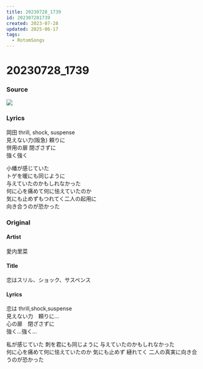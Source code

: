 ```yaml
---
title: 20230728_1739
id: 202307281739
created: 2023-07-28
updated: 2025-06-17
tags:
  - RotomSongs
---
```

# 20230728_1739

### Source

![](https://x.com/Starlystrongest/status/1684846072613699584)

### Lyrics

岡田 thrill, shock, suspense  
見えない力(阪急) 頼りに  
併用の扉 閉ざさずに  
強く強く  

小幡が感じていた  
トゲを暖にも同じように  
与えていたのかもしれなかった  
何に心を痛めて何に怯えていたのか  
気にも止めずもつれてく二人の起用に  
向き合うのが恐かった  

### Original

#### Artist

愛内里菜

#### Title

恋はスリル、ショック、サスペンス

#### Lyrics

恋は thrill,shock,suspense  
見えない力　頼りに…  
心の扉　閉ざさずに  
強く…強く…  
  
私が感じていた
刺を君にも同じように
与えていたのかもしれなかった  
何に心を痛めて何に怯えていたのか
気にも止めず  縺れてく
二人の真実に向き合うのが恐かった  



